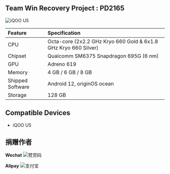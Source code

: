 ## Team Win Recovery Project : PD2165
![iQOO U5](https://2c.zol-img.com.cn/product/221_1200x900/824/ceOlpxNWHk2LY.jpg "iQOO U5")


| Feature                 | Specification                                                              |
| :---------------------- | :--------------------------------                                          |
| CPU                     | Octa-core (2x2.2 GHz Kryo 660 Gold & 6x1.8 GHz Kryo 660 Silver)            |
| Chipset                 | Qualcomm SM6375 Snapdragon 695G (6 nm)                                    |
| GPU                     | Adreno 619                                                                      |
| Memory                  | 4 GB / 6 GB / 8 GB                                                            |
| Shipped Software        | Android 12, originOS ocean                                                      |
| Storage                 | 128 GB                                                                           |



## Compatible Devices
- iQOO U5



## 捐赠作者
**Wechat**
![赞赏码](https://missuo.ru/file/dd9c0c3683fd64ef99101.png)

**Alipay**
![支付宝](https://missuo.ru/file/0d7c9d2ac82813ef8a0b2.jpg)